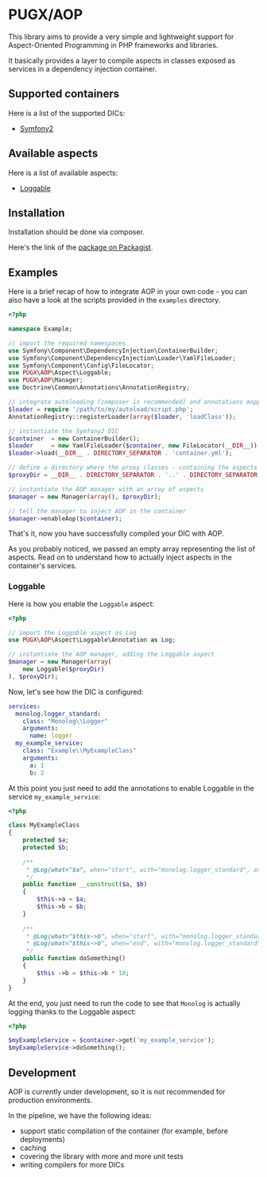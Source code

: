# PUGX/AOP

This library aims to provide a very simple
and lightweight support for Aspect-Oriented
Programming in PHP frameworks and libraries.

It basically provides a layer to compile
aspects in classes exposed as services in a
dependency injection container.

## Supported containers

Here is a list of the supported DICs:

* [Symfony2](https://github.com/symfony/DependencyInjection)

## Available aspects

Here is a list of available aspects:

* [Loggable](https://github.com/odino/aop/blob/master/src/PUGX/AOP/Aspect/Loggable/Annotation.php)

## Installation

Installation should be done via composer.

Here's the link of the [package on Packagist]().

## Examples

Here is a brief recap of how to integrate AOP in your
own code - you can also have a look at the scripts
provided in the `examples` directory.


``` php
<?php

namespace Example;

// import the required namespaces
use Symfony\Component\DependencyInjection\ContainerBuilder;
use Symfony\Component\DependencyInjection\Loader\YamlFileLoader;
use Symfony\Component\Config\FileLocator;
use PUGX\AOP\Aspect\Loggable;
use PUGX\AOP\Manager;
use Doctrine\Common\Annotations\AnnotationRegistry;

// integrate autoloading (composer is recommended) and annotations mapping
$loader = require '/path/to/my/autoload/script.php';
AnnotationRegistry::registerLoader(array($loader, 'loadClass'));

// instantiate the Symfony2 DIC
$container  = new ContainerBuilder();
$loader     = new YamlFileLoader($container, new FileLocator(__DIR__));
$loader->load(__DIR__ . DIRECTORY_SEPARATOR . 'container.yml');

// define a directory where the proxy classes - containing the aspects - will be generated
$proxyDir = __DIR__ . DIRECTORY_SEPARATOR . '..' . DIRECTORY_SEPARATOR . 'test' . DIRECTORY_SEPARATOR . 'proxy/';

// instantiate the AOP manager with an array of aspects
$manager = new Manager(array(), $proxyDir);

// tell the manager to inject AOP in the container
$manager->enableAop($container);
```

That's it, now you have successfully compiled
your DIC with AOP.

As you probably noticed, we passed an empty array
representing the list of aspects. Read on to understand
how to actually inject aspects in the container's services.

### Loggable


Here is how you enable the `Loggable` aspect:

``` php
<?php

// import the Loggable aspect as Log
use PUGX\AOP\Aspect\Loggable\Annotation as Log;

// instantiate the AOP manager, adding the Loggable aspect
$manager = new Manager(array(
    new Loggable($proxyDir)
), $proxyDir);
```

Now, let's see how the DIC is configured:

``` yaml
services:
  monolog.logger_standard:
    class: "Monolog\\Logger"
    arguments:
      name: logger
  my_example_service:
    class: "Example\\MyExampleClass"
    arguments:
      a: 1
      b: 2
```

At this point you just need to add the annotations
to enable Loggable in the service `my_example_service`:

``` php
<?php

class MyExampleClass
{
    protected $a;
    protected $b;
    
    /**
     * @Log(what="$a", when="start", with="monolog.logger_standard", as="Hey, Im getting %s as first argument")
     */
    public function __construct($a, $b)
    {
        $this->a = $a;
        $this->b = $b;
    }
    
    /**
     * @Log(what="$this->b", when="start", with="monolog.logger_standard", as="Hey, value of MyExampleClass::b is %s")
     * @Log(what="$this->b", when="end", with="monolog.logger_standard", as="HOLY COW! Now MyExampleClass::b is %s")
     */
    public function doSomething()
    {
        $this ->b = $this->b * 10;
    }
}
```

At the end, you just need to run the code
to see that `Monolog` is actually logging
thanks to the Loggable aspect:

``` php
<?php

$myExampleService = $container->get('my_example_service');
$myExampleService->doSomething();
```

## Development

AOP is currently under development, so it
is not recommended for production environments.

In the pipeline, we have the following ideas:

* support static compilation of the container (for example, before deployments)
* caching
* covering the library with more and more unit tests
* writing compilers for more DICs

